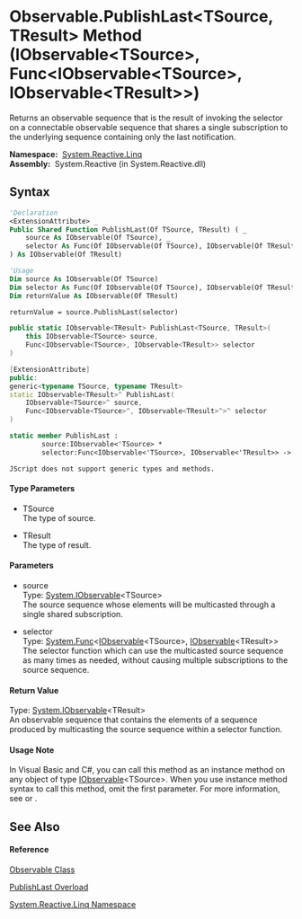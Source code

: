 # Observable.PublishLast\<TSource, TResult\> Method (IObservable\<TSource\>, Func\<IObservable\<TSource\>, IObservable\<TResult\>\>)

Returns an observable sequence that is the result of invoking the selector on a connectable observable sequence that shares a single subscription to the underlying sequence containing only the last notification.

**Namespace:**  [System.Reactive.Linq](System.Reactive.Linq\System.Reactive.Linq.md)  
**Assembly:**  System.Reactive (in System.Reactive.dll)

## Syntax

```vb
'Declaration
<ExtensionAttribute> _
Public Shared Function PublishLast(Of TSource, TResult) ( _
    source As IObservable(Of TSource), _
    selector As Func(Of IObservable(Of TSource), IObservable(Of TResult)) _
) As IObservable(Of TResult)
```

```vb
'Usage
Dim source As IObservable(Of TSource)
Dim selector As Func(Of IObservable(Of TSource), IObservable(Of TResult))
Dim returnValue As IObservable(Of TResult)

returnValue = source.PublishLast(selector)
```

```csharp
public static IObservable<TResult> PublishLast<TSource, TResult>(
    this IObservable<TSource> source,
    Func<IObservable<TSource>, IObservable<TResult>> selector
)
```

```c++
[ExtensionAttribute]
public:
generic<typename TSource, typename TResult>
static IObservable<TResult>^ PublishLast(
    IObservable<TSource>^ source, 
    Func<IObservable<TSource>^, IObservable<TResult>^>^ selector
)
```

```fsharp
static member PublishLast : 
        source:IObservable<'TSource> * 
        selector:Func<IObservable<'TSource>, IObservable<'TResult>> -> IObservable<'TResult> 
```

```jscript
JScript does not support generic types and methods.
```

#### Type Parameters

- TSource  
  The type of source.

- TResult  
  The type of result.

#### Parameters

- source  
  Type: [System.IObservable](https://msdn.microsoft.com/en-us/library/Dd990377)\<TSource\>  
  The source sequence whose elements will be multicasted through a single shared subscription.

- selector  
  Type: [System.Func](https://msdn.microsoft.com/en-us/library/Bb549151)\<[IObservable](https://msdn.microsoft.com/en-us/library/Dd990377)\<TSource\>, [IObservable](https://msdn.microsoft.com/en-us/library/Dd990377)\<TResult\>\>  
  The selector function which can use the multicasted source sequence as many times as needed, without causing multiple subscriptions to the source sequence.

#### Return Value

Type: [System.IObservable](https://msdn.microsoft.com/en-us/library/Dd990377)\<TResult\>  
An observable sequence that contains the elements of a sequence produced by multicasting the source sequence within a selector function.

#### Usage Note

In Visual Basic and C\#, you can call this method as an instance method on any object of type [IObservable](https://msdn.microsoft.com/en-us/library/Dd990377)\<TSource\>. When you use instance method syntax to call this method, omit the first parameter. For more information, see [](https://msdn.microsoft.com/en-us/library/Bb384936) or [](https://msdn.microsoft.com/en-us/library/Bb383977).

## See Also

#### Reference

[Observable Class](Observable\Observable.md)

[PublishLast Overload](PublishLast\Observable.PublishLast.md)

[System.Reactive.Linq Namespace](System.Reactive.Linq\System.Reactive.Linq.md)
